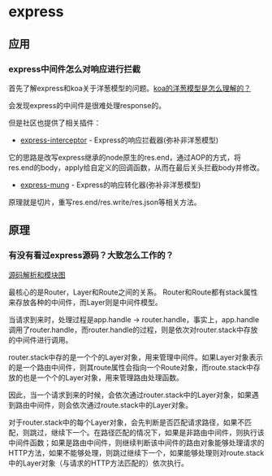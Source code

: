 # express

## 应用

### express中间件怎么对响应进行拦截

首先了解express和koa关于洋葱模型的问题。[koa的洋葱模型是怎么理解的？](/library/koa.html#koa%E7%9A%84%E6%B4%8B%E8%91%B1%E6%A8%A1%E5%9E%8B%E6%98%AF%E6%80%8E%E4%B9%88%E7%90%86%E8%A7%A3%E7%9A%84%EF%BC%9F)

会发现express的中间件是很难处理response的。

但是社区也提供了相关插件：

- [express-interceptor](https://github.com/axiomzen/express-interceptor) - Express的响应拦截器(弥补非洋葱模型)

它的思路是改写express继承的node原生的res.end，通过AOP的方式，将res.end的body，apply给自定义的回调函数，从而在最后关头拦截body并修改。

- [express-mung](https://github.com/richardschneider/express-mung) - Express的响应转化器(弥补非洋葱模型)

原理就是切片，重写res.end/res.write/res.json等相关方法。

## 原理

### 有没有看过express源码？大致怎么工作的？

[源码解析和模块图](https://github.com/FunnyLiu/express/tree/readsource)

最核心的是Router，Layer和Route之间的关系。
Router和Route都有stack属性来存放各种的中间件，而Layer则是中间件模型。

当请求到来时，处理过程是app.handle → router.handle，事实上，app.handle调用了router.handle，而router.handle的过程，则是依次对router.stack中存放的中间件进行调用。

router.stack中存的是一个个的Layer对象，用来管理中间件。如果Layer对象表示的是一个路由中间件，则其route属性会指向一个Route对象，而route.stack中存放的也是一个个的Layer对象，用来管理路由处理函数。

因此，当一个请求到来的时候，会依次通过router.stack中的Layer对象，如果遇到路由中间件，则会依次通过route.stack中的Layer对象。

对于router.stack中的每个Layer对象，会先判断是否匹配请求路径，如果不匹配，则跳过，继续下一个。在路径匹配的情况下，如果是非路由中间件，则执行该中间件函数；如果是路由中间件，则继续判断该中间件的路由对象能够处理请求的HTTP方法，如果不能够处理，则跳过继续下一个，如果能够处理则对route.stack中的Layer对象（与请求的HTTP方法匹配的）依次执行。


